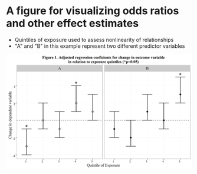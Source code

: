# A figure for visualizing odds ratios and other effect estimates
  * Quintiles of exposure used to assess nonlinearity of relationships
  * "A" and "B" in this example represent two different predictor variables

![alt tag](https://github.com/laujohns/visualizing-odds-ratios/blob/master/Fig1_quintiles.jpeg)
